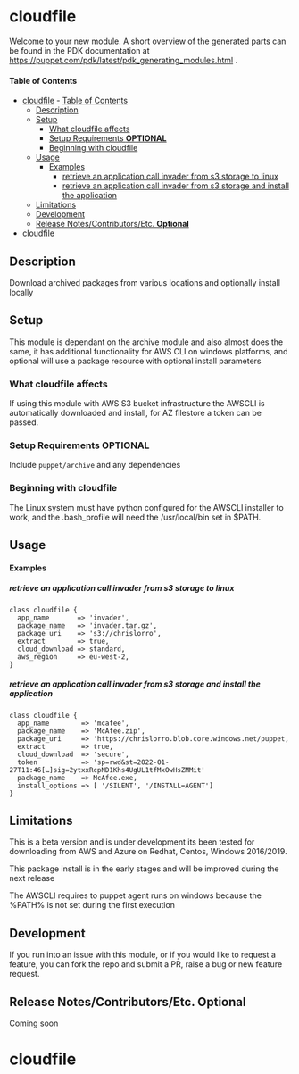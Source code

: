# cloudfile

Welcome to your new module. A short overview of the generated parts can be found in the PDK documentation at https://puppet.com/pdk/latest/pdk_generating_modules.html .

#### Table of Contents

- [cloudfile](#cloudfile)
      - [Table of Contents](#table-of-contents)
  - [Description](#description)
  - [Setup](#setup)
    - [What cloudfile affects](#what-cloudfile-affects)
    - [Setup Requirements **OPTIONAL**](#setup-requirements-optional)
    - [Beginning with cloudfile](#beginning-with-cloudfile)
  - [Usage](#usage)
      - [Examples](#examples)
        - [retrieve an application call invader from s3 storage to linux](#retrieve-an-application-call-invader-from-s3-storage-to-linux)
        - [retrieve an application call invader from s3 storage and install the application](#retrieve-an-application-call-invader-from-s3-storage-and-install-the-application)
  - [Limitations](#limitations)
  - [Development](#development)
  - [Release Notes/Contributors/Etc. **Optional**](#release-notescontributorsetc-optional)
- [cloudfile](#cloudfile-1)

## Description

Download archived packages from various locations and optionally install locally

## Setup

This module is dependant on the archive module and also almost does the same, it has additional functionality for AWS CLI on windows platforms, and optional will use a package resource with optional install parameters

### What cloudfile affects

If using this module with AWS S3 bucket infrastructure the AWSCLI is automatically downloaded and install, for AZ filestore a token can be passed.
### Setup Requirements **OPTIONAL**

Include `puppet/archive` and any dependencies

### Beginning with cloudfile

The Linux system must have python configured for the AWSCLI installer to work, and the .bash_profile will need the /usr/local/bin set in $PATH.
## Usage
#### Examples
##### retrieve an application call invader from s3 storage to linux

```puppet
class cloudfile {
  app_name       => 'invader',
  package_name   => 'invader.tar.gz',
  package_uri    => 's3://chrislorro',
  extract        => true,
  cloud_download => standard,
  aws_region     => eu-west-2,
}
```
##### retrieve an application call invader from s3 storage and install the application

```puppet
class cloudfile {
  app_name        => 'mcafee',
  package_name    => 'McAfee.zip',
  package_uri     => 'https://chrislorro.blob.core.windows.net/puppet,
  extract         => true,
  cloud_download  => 'secure',
  token           => 'sp=rwd&st=2022-01-27T11:46[…]sig=2ytxxRcpND1Khs4UgUL1tfMxOwHsZMMit'
  package_name    => McAfee.exe,
  install_options => [ '/SILENT', '/INSTALL=AGENT']
}
```
## Limitations

This is a beta version and is under development its been tested for downloading from AWS and Azure on Redhat, Centos, Windows 2016/2019. 

This package install is in the early stages and will be improved during the next release

The AWSCLI requires to puppet agent runs on windows because the %PATH% is not set during the first execution

## Development

If you run into an issue with this module, or if you would like to request a feature, you can fork the repo and submit a PR, raise a bug or new feature request.

## Release Notes/Contributors/Etc. **Optional**

Coming soon
# cloudfile

